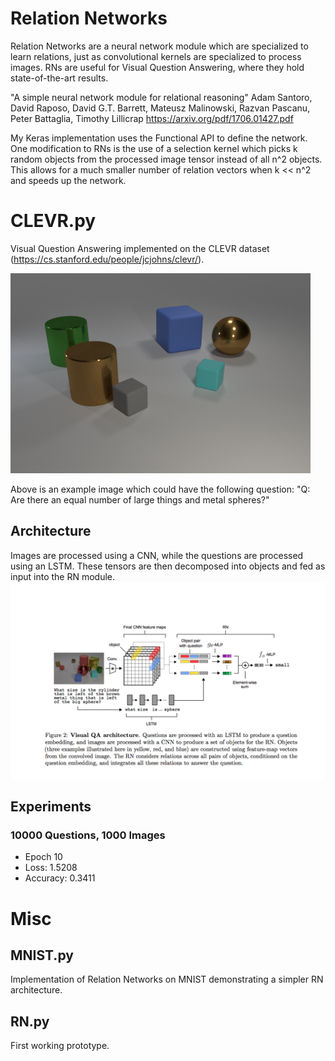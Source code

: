 # Relation Networks
Relation Networks are a neural network module which are specialized to learn relations, just as convolutional kernels are specialized to process images. RNs are useful for Visual Question Answering, where they hold state-of-the-art results.

"A simple neural network module for relational reasoning"
Adam Santoro, David Raposo, David G.T. Barrett, Mateusz Malinowski, Razvan Pascanu, Peter Battaglia, Timothy Lillicrap
https://arxiv.org/pdf/1706.01427.pdf

My Keras implementation uses the Functional API to define the network.  One modification to RNs is the use of a selection kernel which picks k random objects from the processed image tensor instead of all n^2 objects.  This allows for a much smaller number of relation vectors when k << n^2 and speeds up the network.

# CLEVR.py
Visual Question Answering implemented on the CLEVR dataset (https://cs.stanford.edu/people/jcjohns/clevr/).

![Alt text](VQA.png?raw=true "Title")

Above is an example image which could have the following question: "Q: Are there an equal number of large things and metal spheres?"

## Architecture
Images are processed using a CNN, while the questions are processed using an LSTM.  These tensors are then decomposed into objects and fed as input into the RN module.
![Alt text](CLEVR.png?raw=true "Title")

## Experiments
### 10000 Questions, 1000 Images
* Epoch 10 
* Loss: 1.5208
* Accuracy: 0.3411

# Misc
## MNIST.py
Implementation of Relation Networks on MNIST demonstrating a simpler RN architecture.

## RN.py
First working prototype.
